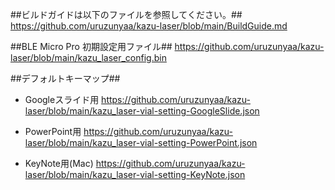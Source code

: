 ##ビルドガイドは以下のファイルを参照してください。##
https://github.com/uruzunyaa/kazu-laser/blob/main/BuildGuide.md

##BLE Micro Pro 初期設定用ファイル##
https://github.com/uruzunyaa/kazu-laser/blob/main/kazu_laser_config.bin

##デフォルトキーマップ##

- Googleスライド用
https://github.com/uruzunyaa/kazu-laser/blob/main/kazu_laser-vial-setting-GoogleSlide.json

- PowerPoint用
https://github.com/uruzunyaa/kazu-laser/blob/main/kazu_laser-vial-setting-PowerPoint.json

- KeyNote用(Mac)
https://github.com/uruzunyaa/kazu-laser/blob/main/kazu_laser-vial-setting-KeyNote.json
